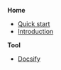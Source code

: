 
**Home**
- [Quick start](/home/quickstart.md)
- [Introduction](/home/introduction.md)

**Tool**

- [Docsify](/tool/docsify.md)

